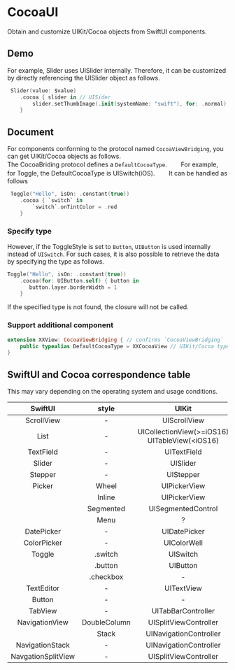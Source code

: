 # CocoaUI

Obtain and customize UIKit/Cocoa objects from SwiftUI components.

## Demo
For example, Slider uses UISlider internally.
Therefore, it can be customized by directly referencing the UISlider object as follows.

```swift
 Slider(value: $value)
    .cocoa { slider in // UISider
        slider.setThumbImage(.init(systemName: "swift"), for: .normal)
    }
```

## Document
For components conforming to the protocol named `CocoaViewBridging`, you can get UIKit/Cocoa objects as follows.
</br>
The CocoaBriding protocol defines a `DefaultCocoaType`.　　
For example, for Toggle, the DefaultCocoaType is UISwitch(iOS).　　
It can be handled as follows

```swift
 Toggle("Hello", isOn: .constant(true))
    .cocoa { `switch` in
        `switch`.onTintColor = .red
    }
```
### Specify type
However, if the ToggleStyle is set to `Button`, `UIButton` is used internally instead of `UISwitch`.
For such cases, it is also possible to retrieve the data by specifying the type as follows.

```swift
Toggle("Hello", isOn: .constant(true))
    .cocoa(for: UIButton.self) { button in
       button.layer.borderWidth = 1
    }
```

If the specified type is not found, the closure will not be called.

### Support additional component
```swift
extension XXView: CocoaViewBridging { // confirms `CocoaViewBridging`
    public typealias DefaultCocoaType = XXCocoaView // UIKit/Cocoa type
}
```

## SwiftUI and Cocoa correspondence table
This may vary depending on the operating system and usage conditions.

|SwiftUI|style|UIKit|Cocoa|
|:----:|:----:|:----:|:----:|
|ScrollView|-| UIScrollView|NSScrollView|
|List|-| UICollectionView(>=iOS16) UITableView(<iOS16)|NSTableView|
|TextField|-| UITextField|NSTextField|
|Slider|-|UISlider|NSSlider|
|Stepper|-|UIStepper|NSStepper|
|Picker|Wheel|UIPickerView|NSButton|
||Inline|UIPickerView|?|
||Segmented|UISegmentedControl|NSSegmentedControl|
||Menu|?|NSButton|
|DatePicker|-|UIDatePicker|NSDatePicker|
|ColorPicker|-|UIColorWell|NSColorWell|
|Toggle|.switch|UISwitch| NSSwitch |
| |.button|UIButton| NSButton |
| |.checkbox|-| NSButton |
|TextEditor|-|UITextView|NSTextView|
|Button|-|-|NSButton|
|TabView|-|UITabBarController|NSTabView|
|NavigationView|DoubleColumn|UISplitViewController|NSSplitView|
||Stack|UINavigationController|-|
|NavigationStack|-|UINavigationController|?|
|NavgationSplitView|-|UISplitViewController|NSSplitView|
